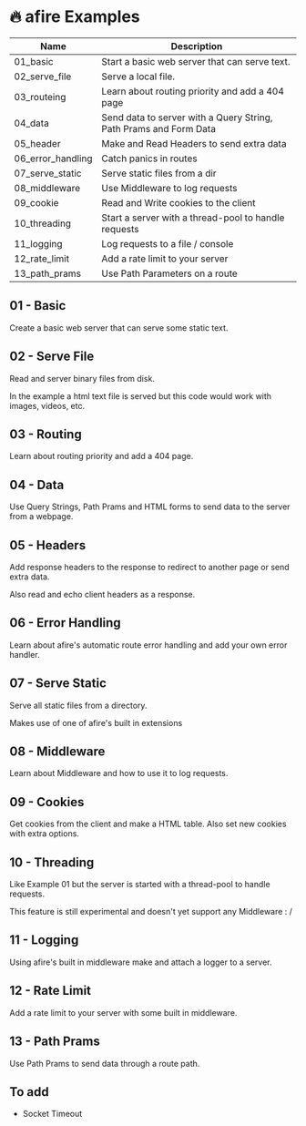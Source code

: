 # 🔥 afire Examples

| Name              | Description                                                       |
| ----------------- | ----------------------------------------------------------------- |
| 01_basic          | Start a basic web server that can serve text.                     |
| 02_serve_file     | Serve a local file.                                               |
| 03_routeing       | Learn about routing priority and add a 404 page                   |
| 04_data           | Send data to server with a Query String, Path Prams and Form Data |
| 05_header         | Make and Read Headers to send extra data                          |
| 06_error_handling | Catch panics in routes                                            |
| 07_serve_static   | Serve static files from a dir                                     |
| 08_middleware     | Use Middleware to log requests                                    |
| 09_cookie         | Read and Write cookies to the client                              |
| 10_threading      | Start a server with a thread-pool to handle requests              |
| 11_logging        | Log requests to a file / console                                  |
| 12_rate_limit     | Add a rate limit to your server                                   |
| 13_path_prams     | Use Path Parameters on a route                                   |

## 01 - Basic

Create a basic web server that can serve some static text.

## 02 - Serve File

Read and server binary files from disk.

In the example a html text file is served but this code would work with images, videos, etc.

## 03 - Routing

Learn about routing priority and add a 404 page.

## 04 - Data

Use Query Strings, Path Prams and HTML forms to send data to the server from a webpage.

## 05 - Headers

Add response headers to the response to redirect to another page or send extra data.

Also read and echo client headers as a response.

## 06 - Error Handling

Learn about afire's automatic route error handling and add your own error handler.

## 07 - Serve Static

Serve all static files from a directory.

Makes use of one of afire's built in extensions

## 08 - Middleware

Learn about Middleware and how to use it to log requests.

## 09 - Cookies

Get cookies from the client and make a HTML table.
Also set new cookies with extra options.

## 10 - Threading

Like Example 01 but the server is started with a thread-pool to handle requests.

This feature is still experimental and doesn't yet support any Middleware : /

## 11 - Logging

Using afire's built in middleware make and attach a logger to a server.

## 12 - Rate Limit

Add a rate limit to your server with some built in middleware.

## 13 - Path Prams

Use Path Prams to send data through a route path.

## To add

- Socket Timeout
